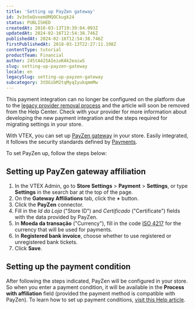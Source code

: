 ```yaml
---
title: 'Setting up PayZen gateway'
id: 3v3n5eQvxem8MQOCkugk24
status: PUBLISHED
createdAt: 2018-03-13T19:39:04.093Z
updatedAt: 2024-02-16T12:54:38.746Z
publishedAt: 2024-02-16T12:54:38.746Z
firstPublishedAt: 2018-03-13T22:27:11.198Z
contentType: tutorial
productTeam: Financial
author: 245tA425AIeioKAk2eaiwS
slug: setting-up-payzen-gateway
locale: en
legacySlug: setting-up-payzen-gateway
subcategory: 3tDGibM2tqMyqIyukqmmMw
---
```


<div class="alert alert-danger">This payment integration can no longer be configured on the platform due to the <a href="https://help.vtex.com/en/announcements/legacy-payment-connectors-will-be-discontinued-in-2024--4R5YIjUu1IWkiOHzXtQU14">legacy provider removal process</a> and the article will soon be removed from the Help Center. Check with your provider for more information about developing the new payment integration and the steps required for migrating settings in your store.</div>

With VTEX, you can set up [PayZen gateway](/en/tutorial/what-is-a-payment-gateway) in your store. Easily integrated, it follows the security standards defined by [Payments](/en/faq/what-is-the-pci-ssc).

To set PayZen up, follow the steps below:

## Setting up PayZen gateway affiliation
1. In the VTEX Admin, go to **Store Settings** > **Payment** > **Settings**, or type **Settings** in the search bar at the top of the page.
2. On the __Gateway Affiliations__ tab, click the __+__ button.
3. Click the __PayZen__ connector.
4. Fill in the _Id da Loja_ ("Store ID") and _Certificado_ ("Certificate") fields with the data provided by PayZen.
5. In __Moeda da transação__ ("Currency"), fill in the code [ISO 4217](https://en.wikipedia.org/wiki/ISO_4217) for the currency that will be used for payments.
6. In __Registered bank invoice__, choose whether to use registered or unregistered bank tickets.
7. Click __Save__.

## Setting up the payment condition
After following the steps indicated, PayZen will be configured in your store. So when you enter a payment condition, it will be available in the __Process with affiliation__ field (provided the payment method is compatible with PayZen). To learn how to set up payment conditions, [visit this Help article](/en/tutorial/how-to-configure-payment-conditions).
